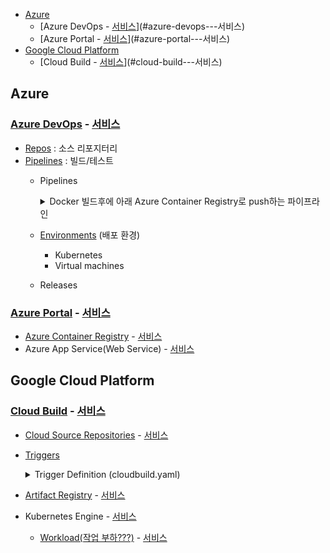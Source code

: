 - [Azure](#azure)
  - [Azure DevOps - [서비스](https://dev.azure.com/)](#azure-devops---서비스)
  - [Azure Portal - [서비스](https://portal.azure.com/#home)](#azure-portal---서비스)
- [Google Cloud Platform](#google-cloud-platform)
  - [Cloud Build - [서비스](https://console.cloud.google.com/cloud-build/builds)](#cloud-build---서비스)


## Azure

### [Azure DevOps](https://docs.microsoft.com/ko-kr/azure/devops/?view=azure-devops) - [서비스](https://dev.azure.com/)
* [Repos](https://docs.microsoft.com/ko-kr/azure/devops/repos/get-started/what-is-repos?view=azure-devops) : 소스 리포지터리
* [Pipelines](https://docs.microsoft.com/ko-kr/azure/devops/pipelines/get-started/what-is-azure-pipelines?view=azure-devops) : 빌드/테스트
  * Pipelines
    <details>
    <summary>
    Docker 빌드후에 아래 Azure Container Registry로 push하는 파이프라인
    </summary>

    ```yaml
    # Docker
    # Build and push an image to Azure Container Registry
    # https://docs.microsoft.com/azure/devops/pipelines/languages/docker

    trigger:
    - master

    resources:
    - repo: self

    variables:
    # Container registry service connection established during pipeline creation
    dockerRegistryServiceConnection: '3b80fb98-6532-4352-af0a-b867db9f3597'
    imageRepository: 'istio-testwebapp'
    containerRegistry: 'dormael.azurecr.io'
    dockerfilePath: '$(Build.SourcesDirectory)/build/Dockerfile.cloud'
    tag: '$(Build.BuildId)'

    # Agent VM image name
    vmImageName: 'ubuntu-latest'

    stages:
    - stage: Build
    displayName: Build and push stage
    jobs:
    - job: Build
        displayName: Build
        pool:
        vmImage: $(vmImageName)
        steps:
        - task: Docker@2
        displayName: Build and push an image to container registry
        inputs:
            command: buildAndPush
            repository: $(imageRepository)
            dockerfile: $(dockerfilePath)
            buildContext: $(Build.SourcesDirectory)
            containerRegistry: $(dockerRegistryServiceConnection)
            tags: |
            $(tag)
    ```
    </details>  
  * [Environments](https://docs.microsoft.com/ko-kr/azure/devops/pipelines/process/environments?view=azure-devops) (배포 환경)
    * Kubernetes
    * Virtual machines
  * Releases
### [Azure Portal](https://docs.microsoft.com/en-us/azure/azure-portal/azure-portal-overview) - [서비스](https://portal.azure.com/#home)
* [Azure Container Registry](https://docs.microsoft.com/ko-kr/azure/devops/pipelines/ecosystems/containers/acr-template?view=azure-devops) - [서비스](https://portal.azure.com/#blade/HubsExtension/BrowseResource/resourceType/Microsoft.ContainerRegistry%2Fregistries)
* Azure App Service(Web Service) - [서비스](https://portal.azure.com/#blade/HubsExtension/BrowseResource/resourceType/Microsoft.Web%2Fsites)

## Google Cloud Platform

### [Cloud Build](https://cloud.google.com/build/docs/concepts) - [서비스](https://console.cloud.google.com/cloud-build/builds)
* [Cloud Source Repositories](https://cloud.google.com/source-repositories/docs) - [서비스](https://source.cloud.google.com/repos)
* [Triggers](https://cloud.google.com/build/docs/automating-builds/create-manage-triggers)
    <details>
    <summary>
    Trigger Definition (cloudbuild.yaml)
    </summary>

    ```yaml
    steps:
    - name: 'gcr.io/cloud-builders/docker'
      dir: '/workspace'
      args: ['build', '-t', 'gcr.io/$PROJECT_ID/istio-test-webapp:$SHORT_SHA', '-f', 'build/Dockerfile.cloud', '.']
    images: ['gcr.io/$PROJECT_ID/istio-test-webapp:$SHORT_SHA'] 
    ```
    ![Cloud Build Trigger](assets/cloud-build-trigger.png)
    </details>
* [Artifact Registry](https://cloud.google.com/artifact-registry/docs) - [서비스](https://console.cloud.google.com/artifacts)
* Kubernetes Engine - [서비스](https://console.cloud.google.com/kubernetes/list/overview)
  * [Workload(작업 부하???)](https://cloud.google.com/kubernetes-engine/docs/how-to/deploying-workloads-overview?) - [서비스](https://console.cloud.google.com/kubernetes/workload/overview)